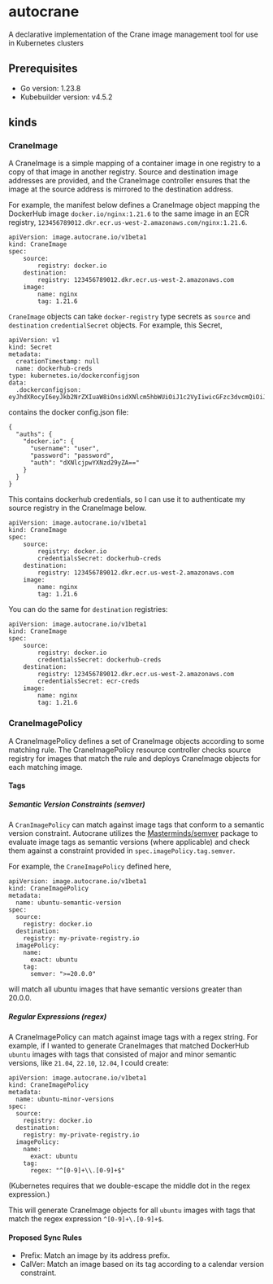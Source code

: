 # autocrane
A declarative implementation of the Crane image management tool for use in Kubernetes clusters

## Prerequisites
- Go version: 1.23.8
- Kubebuilder version: v4.5.2

## kinds
### CraneImage
A CraneImage is a simple mapping of a container image in one registry to a copy
of that image in another registry. Source and destination image addresses are
provided, and the CraneImage controller ensures that the image at the source
address is mirrored to the destination address. 

For example, the manifest below defines a CraneImage object mapping the DockerHub image `docker.io/nginx:1.21.6` to the same image in an ECR registry, `123456789012.dkr.ecr.us-west-2.amazonaws.com/nginx:1.21.6`. 
```
apiVersion: image.autocrane.io/v1beta1
kind: CraneImage
spec: 
    source: 
        registry: docker.io
    destination: 
        registry: 123456789012.dkr.ecr.us-west-2.amazonaws.com
    image: 
        name: nginx
        tag: 1.21.6
```
`CraneImage` objects can take `docker-registry` type secrets as `source` and `destination` `credentialSecret` objects. 
For example, this Secret,
```
apiVersion: v1
kind: Secret
metadata:
  creationTimestamp: null
  name: dockerhub-creds
type: kubernetes.io/dockerconfigjson
data:
  .dockerconfigjson: eyJhdXRocyI6eyJkb2NrZXIuaW8iOnsidXNlcm5hbWUiOiJ1c2VyIiwicGFzc3dvcmQiOiJwYXNzd29yZCIsImF1dGgiOiJkWE5sY2pwd1lYTnpkMjl5WkE9PSJ9fX0=
```
contains the docker config.json file: 
```
{
  "auths": {
    "docker.io": {
      "username": "user",
      "password": "password",
      "auth": "dXNlcjpwYXNzd29yZA=="
    }
  }
}
```
This contains dockerhub credentials, so I can use it to authenticate my source registry in the CraneImage below.
```
apiVersion: image.autocrane.io/v1beta1
kind: CraneImage
spec: 
    source: 
        registry: docker.io
        credentialsSecret: dockerhub-creds
    destination: 
        registry: 123456789012.dkr.ecr.us-west-2.amazonaws.com
    image: 
        name: nginx
        tag: 1.21.6
```
You can do the same for `destination` registries: 
```
apiVersion: image.autocrane.io/v1beta1
kind: CraneImage
spec: 
    source: 
        registry: docker.io
        credentialsSecret: dockerhub-creds
    destination: 
        registry: 123456789012.dkr.ecr.us-west-2.amazonaws.com
        credentialsSecret: ecr-creds
    image: 
        name: nginx
        tag: 1.21.6
```

### CraneImagePolicy
A CraneImagePolicy defines a set of CraneImage objects according to some matching
rule. The CraneImagePolicy resource controller checks source registry for images
that match the rule and deploys CraneImage objects for each matching image.
#### Tags
##### Semantic Version Constraints (semver)
A `CranImagePolicy` can match against image tags that conform to a semantic version constraint. Autocrane utilizes the 
[Masterminds/semver](https://github.com/Masterminds/semver) package to evaluate
image tags as semantic versions (where applicable) and check them against a
constraint provided in `spec.imagePolicy.tag.semver`. 

For example, the `CraneImagePolicy` defined here, 

```
apiVersion: image.autocrane.io/v1beta1
kind: CraneImagePolicy
metadata:
  name: ubuntu-semantic-version
spec:
  source:
    registry: docker.io
  destination:
    registry: my-private-registry.io
  imagePolicy:
    name: 
      exact: ubuntu
    tag: 
      semver: ">=20.0.0"
```

will match all ubuntu images that have semantic versions greater than 20.0.0. 

##### Regular Expressions (regex)
A CraneImagePolicy can match against image tags with a regex string. For example, if I wanted to generate CraneImages that matched DockerHub `ubuntu` images with tags that consisted of major and minor semantic versions, like `21.04`, `22.10`, `12.04`, I could create: 
```
apiVersion: image.autocrane.io/v1beta1
kind: CraneImagePolicy
metadata:
  name: ubuntu-minor-versions
spec:
  source:
    registry: docker.io
  destination:
    registry: my-private-registry.io
  imagePolicy:
    name: 
      exact: ubuntu
    tag: 
      regex: "^[0-9]+\\.[0-9]+$"
```
(Kubernetes requires that we double-escape the middle dot in the regex expression.)

This will generate CraneImage objects for all `ubuntu` images with tags that match the regex expression `^[0-9]+\.[0-9]+$`.


#### Proposed Sync Rules
- Prefix: Match an image by its address prefix.
- CalVer: Match an image based on its tag according to a calendar version constraint.
